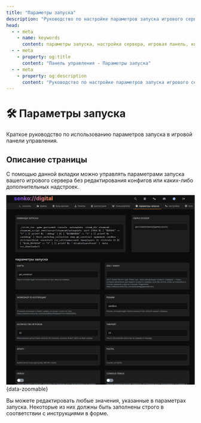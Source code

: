 ```yaml
---
title: "Параметры запуска"
description: "Руководство по настройке параметров запуска игрового сервера. Управление настройками сервера через игровую панель управления."
head:
  - - meta
    - name: keywords
      content: параметры запуска, настройка сервера, игровая панель, конфигурация сервера
  - - meta
    - property: og:title 
      content: "Панель управления - Параметры запуска"
  - - meta
    - property: og:description
      content: "Руководство по настройке параметров запуска игрового сервера. Управление настройками сервера через игровую панель управления."
---
```


# 🛠️ Параметры запуска

Краткое руководство по использованию параметров запуска в игровой панели управления.

## Описание страницы

С помощью данной вкладки можно управлять параметрами запуска вашего игрового сервера без редактирования конфигов или каких-либо дополнительных надстроек.

![startup parameters for the server](/images/panel/startup/showcase.png){data-zoomable}

Вы можете редактировать любые значения, указанные в параметрах запуска. Некоторые из них должны быть заполнены строго в соответствии с инструкциями в форме.
